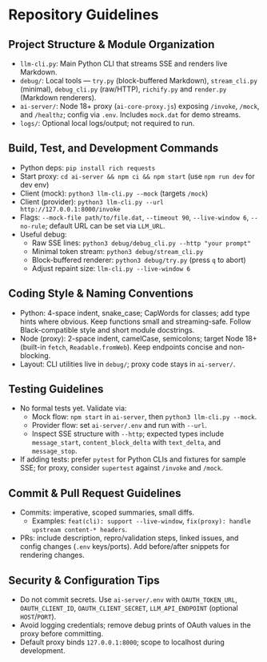 # Repository Guidelines

## Project Structure & Module Organization
- `llm-cli.py`: Main Python CLI that streams SSE and renders live Markdown.
- `debug/`: Local tools — `try.py` (block-buffered Markdown), `stream_cli.py` (minimal), `debug_cli.py` (raw/HTTP), `richify.py` and `render.py` (Markdown renderers).
- `ai-server/`: Node 18+ proxy (`ai-core-proxy.js`) exposing `/invoke`, `/mock`, and `/healthz`; config via `.env`. Includes `mock.dat` for demo streams.
- `logs/`: Optional local logs/output; not required to run.

## Build, Test, and Development Commands
- Python deps: `pip install rich requests`
- Start proxy: `cd ai-server && npm ci && npm start` (use `npm run dev` for dev env)
- Client (mock): `python3 llm-cli.py --mock` (targets `/mock`)
- Client (provider): `python3 llm-cli.py --url http://127.0.0.1:8000/invoke`
- Flags: `--mock-file path/to/file.dat`, `--timeout 90`, `--live-window 6`, `--no-rule`; default URL can be set via `LLM_URL`.
- Useful debug:
  - Raw SSE lines: `python3 debug/debug_cli.py --http "your prompt"`
  - Minimal token stream: `python3 debug/stream_cli.py`
  - Block-buffered renderer: `python3 debug/try.py` (press `q` to abort)
  - Adjust repaint size: `llm-cli.py --live-window 6`

## Coding Style & Naming Conventions
- Python: 4-space indent, snake_case; CapWords for classes; add type hints where obvious. Keep functions small and streaming-safe. Follow Black-compatible style and short module docstrings.
- Node (proxy): 2-space indent, camelCase, semicolons; target Node 18+ (built-in `fetch`, `Readable.fromWeb`). Keep endpoints concise and non-blocking.
- Layout: CLI utilities live in `debug/`; proxy code stays in `ai-server/`.

## Testing Guidelines
- No formal tests yet. Validate via:
  - Mock flow: `npm start` in `ai-server`, then `python3 llm-cli.py --mock`.
  - Provider flow: set `ai-server/.env` and run with `--url`.
  - Inspect SSE structure with `--http`; expected types include `message_start`, `content_block_delta` with `text_delta`, and `message_stop`.
- If adding tests: prefer `pytest` for Python CLIs and fixtures for sample SSE; for proxy, consider `supertest` against `/invoke` and `/mock`.

## Commit & Pull Request Guidelines
- Commits: imperative, scoped summaries, small diffs.
  - Examples: `feat(cli): support --live-window`, `fix(proxy): handle upstream content-* headers`.
- PRs: include description, repro/validation steps, linked issues, and config changes (`.env` keys/ports). Add before/after snippets for rendering changes.

## Security & Configuration Tips
- Do not commit secrets. Use `ai-server/.env` with `OAUTH_TOKEN_URL`, `OAUTH_CLIENT_ID`, `OAUTH_CLIENT_SECRET`, `LLM_API_ENDPOINT` (optional `HOST`/`PORT`).
- Avoid logging credentials; remove debug prints of OAuth values in the proxy before committing.
- Default proxy binds `127.0.0.1:8000`; scope to localhost during development.
